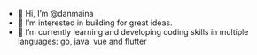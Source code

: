 - 👋 Hi, I’m @danmaina
- 👀 I’m interested in building for great ideas.
- 🌱 I’m currently learning and developing coding skills in multiple languages: go, java, vue and flutter
